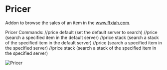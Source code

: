 # Pricer

Addon to browse the sales of an item in the www.ffxiah.com.

Pricer Commands:
//price <server> default (set the default server to search)
//price <item> (search a specified item in the default server)
//price stack <item> (search a stack of the specified item in the default server)
//price <server> <item> (search a specified item in the specified server)
 //price <server> stack <item> (search a stack of the specified item in the specified server)

![Pricer](http://i.imgur.com/8Wgquhn.jpg)
